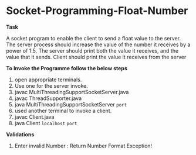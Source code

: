 # Socket-Programming-Float-Number

**Task** 

A socket program to enable the client to send a float value to the server. The server process should increase the value of the number it receives by a power of 1.5. The server should print both the value it receives, and the value that it sends. Client should print the value it receives from the server

**To Invoke the Programme follow the below steps**
1) open appropriate terminals.
2) Use one for the server invoke.
3) javac MultiThreadingSupportSocketServer.java
4) javac ThreadSupporter.java
5) java MultiThreadingSupportSocketServer `port`
6) used another terminal to invoke a client.
7) javac Client.java
8) java Client `localhost` `port`

**Validations**

1) Enter invalid Number : Return Number Format Exception!
